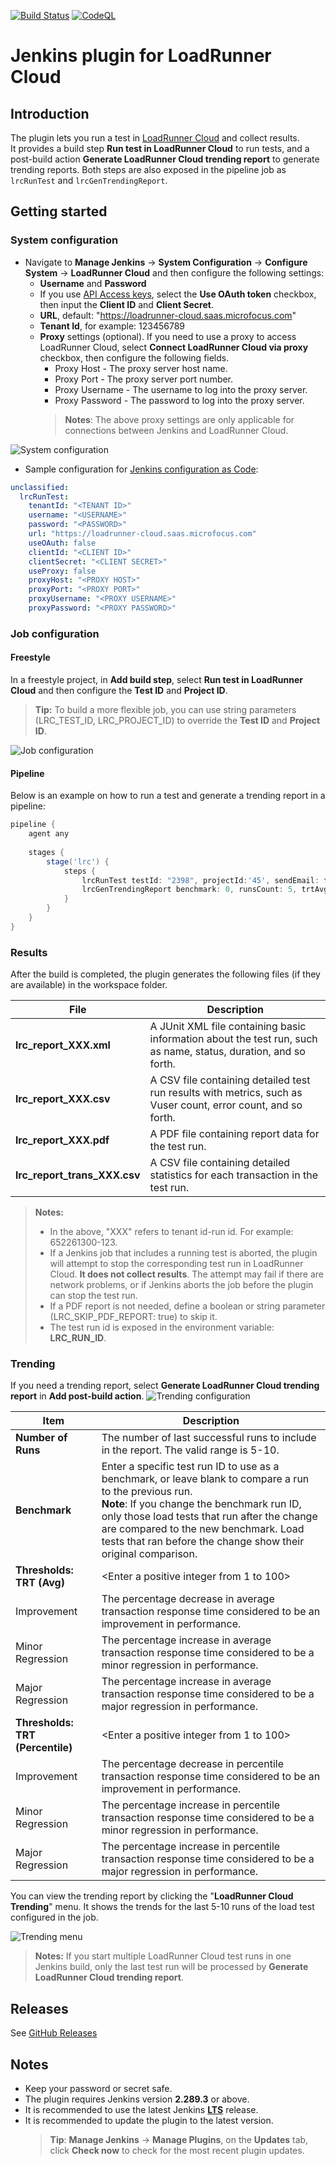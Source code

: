 [![Build Status](https://ci.jenkins.io/job/Plugins/job/loadrunner-cloud-plugin/job/main/badge/icon)](https://ci.jenkins.io/job/Plugins/job/loadrunner-cloud-plugin/job/main/)
[![CodeQL](https://github.com/jenkinsci/loadrunner-cloud-plugin/actions/workflows/codeql.yml/badge.svg)](https://github.com/jenkinsci/loadrunner-cloud-plugin/actions/workflows/codeql.yml)

# Jenkins plugin for LoadRunner Cloud

## Introduction

The plugin lets you run a test in [LoadRunner Cloud](https://admhelp.microfocus.com/lrc/en/Latest/Content/Storm/c_Getting_started.htm) and collect results.  
It provides a build step **Run test in LoadRunner Cloud** to run tests, and a post-build action **Generate LoadRunner Cloud trending report** to generate trending reports.
Both steps are also exposed in the pipeline job as `lrcRunTest` and `lrcGenTrendingReport`.

## Getting started

### System configuration
- Navigate to **Manage Jenkins** &rarr; **System Configuration** &rarr; **Configure System** &rarr; **LoadRunner Cloud** and then configure the following settings: 
  - **Username** and **Password**  
  - If you use [API Access keys](https://admhelp.microfocus.com/lrc/en/Latest/Content/Storm/Admin-APIAccess.htm), select the **Use OAuth token** checkbox, then input the **Client ID** and **Client Secret**.
  - **URL**, default: "https://loadrunner-cloud.saas.microfocus.com"
  - **Tenant Id**, for example: 123456789
  - **Proxy** settings (optional). If you need to use a proxy to access LoadRunner Cloud, select **Connect LoadRunner Cloud via proxy** checkbox, then configure the following fields.
    - Proxy Host	    - The proxy server host name.
    - Proxy Port	    - The proxy server port number.
    - Proxy Username	- The username to log into the proxy server.
    - Proxy Password	- The password to log into the proxy server.
    > **Notes**: The above proxy settings are only applicable for connections between Jenkins and LoadRunner Cloud.  

![System configuration](/images/system_config.png "LoadRunner Cloud")

- Sample configuration for 
[Jenkins configuration as Code](https://github.com/jenkinsci/configuration-as-code-plugin):  
```yaml
unclassified:
  lrcRunTest:
    tenantId: "<TENANT ID>"
    username: "<USERNAME>"
    password: "<PASSWORD>"
    url: "https://loadrunner-cloud.saas.microfocus.com"
    useOAuth: false
    clientId: "<CLIENT ID>"
    clientSecret: "<CLIENT SECRET>"
    useProxy: false
    proxyHost: "<PROXY HOST>"
    proxyPort: "<PROXY PORT>"
    proxyUsername: "<PROXY USERNAME>"
    proxyPassword: "<PROXY PASSWORD>"
```

### Job configuration

#### Freestyle
In a freestyle project, in **Add build step**, select **Run test in LoadRunner Cloud** and then configure the **Test ID** and **Project ID**.  
> **Tip:** To build a more flexible job, you can use string parameters (LRC_TEST_ID, LRC_PROJECT_ID) to override the **Test ID** and **Project ID**.  
     
![Job configuration](/images/job_config.png "Run test in LoadRunner Cloud")

#### Pipeline
Below is an example on how to run a test and generate a trending report in a pipeline:

```groovy
pipeline {
    agent any
    
    stages {
        stage('lrc') {    
            steps {
                lrcRunTest testId: "2398", projectId:'45', sendEmail: false
                lrcGenTrendingReport benchmark: 0, runsCount: 5, trtAvgThresholdImprovement: 5, trtAvgThresholdMajorRegression: 10, trtAvgThresholdMinorRegression: 5, trtPercentileThresholdImprovement: 5, trtPercentileThresholdMajorRegression: 10, trtPercentileThresholdMinorRegression: 5
            }
        }
    }
}
```
### Results

After the build is completed, the plugin generates the following files (if they are available) in the workspace folder.

| File                         | Description                                                                                                     |
|------------------------------|-----------------------------------------------------------------------------------------------------------------|
| **lrc_report_XXX.xml**       | A JUnit XML file containing basic information about the test run, such as name, status, duration, and so forth. |
| **lrc_report_XXX.csv**       | A CSV file containing detailed test run results with metrics, such as Vuser count, error count, and so forth.   |
| **lrc_report_XXX.pdf**       | A PDF file containing report data for the test run.                                                             |
| **lrc_report_trans_XXX.csv** | A CSV file containing detailed statistics for each transaction in the test run.                                 |

> **Notes:**  
> - In the above, "XXX" refers to tenant id-run id. For example: 652261300-123.
> - If a Jenkins job that includes a running test is aborted, the plugin will attempt to stop the corresponding test run in LoadRunner Cloud. **It does not collect results**. The attempt may fail if there are network problems, or if Jenkins aborts the job before the plugin can stop the test run.
> - If a PDF report is not needed, define a boolean or string parameter (LRC_SKIP_PDF_REPORT: true) to skip it.
> - The test run id is exposed in the environment variable: **LRC_RUN_ID**.

### Trending
If you need a trending report, select **Generate LoadRunner Cloud trending report** in **Add post-build action**.
![Trending configuration](/images/trending_config.png "Generate LoadRunner Cloud trending report")

| Item                             | Description                                                                                                                                                                                                                                                                                                         |
|----------------------------------|---------------------------------------------------------------------------------------------------------------------------------------------------------------------------------------------------------------------------------------------------------------------------------------------------------------------|
| **Number of Runs**               | The number of last successful runs to include in the report. The valid range is 5-10.                                                                                                                                                                                                                               |
| **Benchmark**                    | Enter a specific test run ID to use as a benchmark, or leave blank to compare a run to the previous run.<br/>**Note**: If you change the benchmark run ID, only those load tests that run after the change are compared to the new benchmark. Load tests that ran before the change show their original comparison. |
| **Thresholds: TRT (Avg)**        | <Enter a positive integer from 1 to 100>                                                                                                                                                                                                                                                                            |
| Improvement                      | The percentage decrease in average transaction response time considered to be an improvement in performance.                                                                                                                                                                                                        |
| Minor Regression                 | The percentage increase in average transaction response time considered to be a minor regression in performance.                                                                                                                                                                                                    |
| Major Regression                 | The percentage increase in average transaction response time considered to be a major regression in performance.                                                                                                                                                                                                    |
| **Thresholds: TRT (Percentile)** | <Enter a positive integer from 1 to 100>                                                                                                                                                                                                                                                                            |
| Improvement                      | The percentage decrease in percentile transaction response time considered to be an improvement in performance.                                                                                                                                                                                                     |
| Minor Regression                 | The percentage increase in percentile transaction response time considered to be a minor regression in performance.                                                                                                                                                                                                 |
| Major Regression                 | The percentage increase in percentile transaction response time considered to be a major regression in performance.                                                                                                                                                                                                 |

You can view the trending report by clicking the "**LoadRunner Cloud Trending**" menu. It shows the trends for the last 5-10 runs of the load test configured in the job. 

![Trending menu](/images/trending_menu.png "LoadRunner Cloud Trending menu")
> **Notes:** If you start multiple LoadRunner Cloud test runs in one Jenkins build, only the last test run will be processed by **Generate LoadRunner Cloud trending report**.

## Releases
See [GitHub Releases](https://github.com/jenkinsci/loadrunner-cloud-plugin/releases)

## Notes
- Keep your password or secret safe.
- The plugin requires Jenkins version **2.289.3** or above.
- It is recommended to use the latest Jenkins [**LTS**](https://get.jenkins.io/war-stable/) release.
- It is recommended to update the plugin to the latest version.
  > **Tip**: **Manage Jenkins** &rarr; **Manage Plugins**, on the **Updates** tab, click **Check now** to check for the most recent plugin updates.
